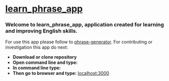 # [learn_phrase_app](https://phrase-generator.herokuapp.com)

### Welcome to learn_phrase_app, application created for learning and improving English skills.
For use this app please follow to [phrase-generator](https://phrase-generator.herokuapp.com).
For contributing or investigation this app do next:

* **Download or clone repository**
* **Open command line and type:** <npm install>
* **In command line type:** <npm run dev>
* **Then go to browser and type:** <localhost:3000>
